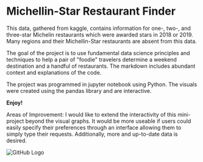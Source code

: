 # Michellin-Star Restaurant Finder
This data, gathered from kaggle, contains information for one-, two-, and three-star Michelin restaurants which were awarded stars in 2018 or 2019. Many regions and their Michellin-Star restaurants are absent from this data. 

The goal of the project is to use fundamental data science principles and techniques to help a pair of "foodie" travelers determine a weekend destination and a handful of restaurants. The markdown includes abundant context and explanations of the code. 

The project was programmed in jupyter notebook using Python. The visuals were created using the pandas library and are interactive.

**Enjoy!**

Areas of Improvement: I would like to extend the interactivity of this mini-project beyond the visual graphs. It would be more useable if users could easily specify their preferences through an interface allowing them to simply type their requests. Additionally, more and up-to-date data is desired.


![GitHub Logo](/images/logo.png)
